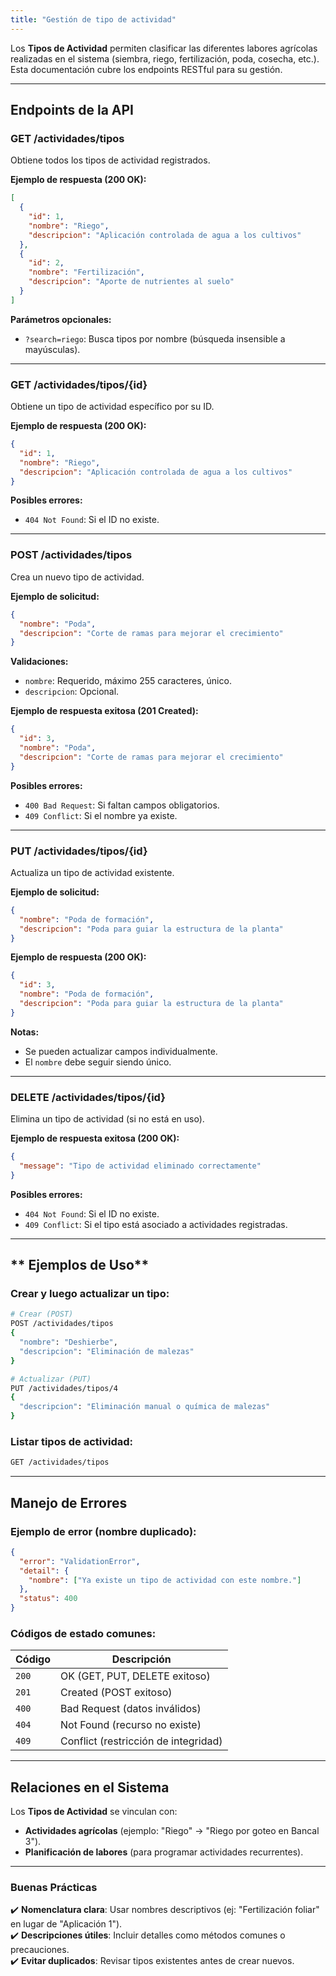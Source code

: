```yaml
---
title: "Gestión de tipo de actividad"
---
```

Los **Tipos de Actividad** permiten clasificar las diferentes labores agrícolas realizadas en el sistema (siembra, riego, fertilización, poda, cosecha, etc.). Esta documentación cubre los endpoints RESTful para su gestión.

---

## **Endpoints de la API**

### **GET /actividades/tipos**
Obtiene todos los tipos de actividad registrados.

**Ejemplo de respuesta (200 OK):**
```json
[
  {
    "id": 1,
    "nombre": "Riego",
    "descripcion": "Aplicación controlada de agua a los cultivos"
  },
  {
    "id": 2,
    "nombre": "Fertilización",
    "descripcion": "Aporte de nutrientes al suelo"
  }
]
```

**Parámetros opcionales:**
- `?search=riego`: Busca tipos por nombre (búsqueda insensible a mayúsculas).

---

### **GET /actividades/tipos/{id}**
Obtiene un tipo de actividad específico por su ID.

**Ejemplo de respuesta (200 OK):**
```json
{
  "id": 1,
  "nombre": "Riego",
  "descripcion": "Aplicación controlada de agua a los cultivos"
}
```

**Posibles errores:**
- `404 Not Found`: Si el ID no existe.

---

### **POST /actividades/tipos**
Crea un nuevo tipo de actividad.

**Ejemplo de solicitud:**
```json
{
  "nombre": "Poda",
  "descripcion": "Corte de ramas para mejorar el crecimiento"
}
```

**Validaciones:**
- `nombre`: Requerido, máximo 255 caracteres, único.
- `descripcion`: Opcional.

**Ejemplo de respuesta exitosa (201 Created):**
```json
{
  "id": 3,
  "nombre": "Poda",
  "descripcion": "Corte de ramas para mejorar el crecimiento"
}
```

**Posibles errores:**
- `400 Bad Request`: Si faltan campos obligatorios.
- `409 Conflict`: Si el nombre ya existe.

---

### **PUT /actividades/tipos/{id}**
Actualiza un tipo de actividad existente.

**Ejemplo de solicitud:**
```json
{
  "nombre": "Poda de formación",
  "descripcion": "Poda para guiar la estructura de la planta"
}
```

**Ejemplo de respuesta (200 OK):**
```json
{
  "id": 3,
  "nombre": "Poda de formación",
  "descripcion": "Poda para guiar la estructura de la planta"
}
```

**Notas:**
- Se pueden actualizar campos individualmente.
- El `nombre` debe seguir siendo único.

---

### **DELETE /actividades/tipos/{id}**
Elimina un tipo de actividad (si no está en uso).

**Ejemplo de respuesta exitosa (200 OK):**
```json
{
  "message": "Tipo de actividad eliminado correctamente"
}
```

**Posibles errores:**
- `404 Not Found`: Si el ID no existe.
- `409 Conflict`: Si el tipo está asociado a actividades registradas.

---

## ** Ejemplos de Uso**

### **Crear y luego actualizar un tipo:**
```bash
# Crear (POST)
POST /actividades/tipos
{
  "nombre": "Deshierbe",
  "descripcion": "Eliminación de malezas"
}

# Actualizar (PUT)
PUT /actividades/tipos/4
{
  "descripcion": "Eliminación manual o química de malezas"
}
```

### **Listar tipos de actividad:**
```bash
GET /actividades/tipos
```

---

## **Manejo de Errores**

### **Ejemplo de error (nombre duplicado):**
```json
{
  "error": "ValidationError",
  "detail": {
    "nombre": ["Ya existe un tipo de actividad con este nombre."]
  },
  "status": 400
}
```

### **Códigos de estado comunes:**
| Código | Descripción |
|--------|-------------|
| `200` | OK (GET, PUT, DELETE exitoso) |
| `201` | Created (POST exitoso) |
| `400` | Bad Request (datos inválidos) |
| `404` | Not Found (recurso no existe) |
| `409` | Conflict (restricción de integridad) |

---

## **Relaciones en el Sistema**
Los **Tipos de Actividad** se vinculan con:
- **Actividades agrícolas** (ejemplo: "Riego" → "Riego por goteo en Bancal 3").
- **Planificación de labores** (para programar actividades recurrentes).

---



### **Buenas Prácticas**
✔️ **Nomenclatura clara**: Usar nombres descriptivos (ej: "Fertilización foliar" en lugar de "Aplicación 1").  
✔️ **Descripciones útiles**: Incluir detalles como métodos comunes o precauciones.  
✔️ **Evitar duplicados**: Revisar tipos existentes antes de crear nuevos.
